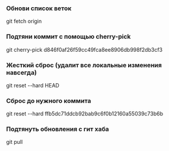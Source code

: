 ### Обнови список веток
git fetch origin

### Подтяни коммит с помощью cherry-pick
git cherry-pick d846f0af26f59cc49fca8ee8906db998f2db3cf3


### Жесткий сброс (удалит все локальные изменения навсегда)
git reset --hard HEAD

### Сброс до нужного коммита
git reset --hard ffb5dc71ddcb92bab9c6f0b12160a55039c73b6b

### Подтянуть обновления с гит хаба
git pull

